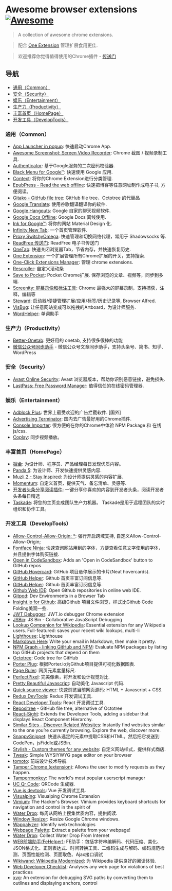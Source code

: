 # Awesome browser extensions [![Awesome](https://cdn.rawgit.com/sindresorhus/awesome/d7305f38d29fed78fa85652e3a63e154dd8e8829/media/badge.svg)](https://github.com/whatwewant/awesome-chrome-extensions)

> A collection of awesome chrome extensions.

> 配合 [One Extension](https://chrome.google.com/webstore/detail/one-extension/ifmmombdjpjmdmfeeoghghohbjppmcid) 管理扩展食用更佳.

> 欢迎推荐你觉得值得使用的Chrome插件 - [传送门](https://github.com/whatwewant/awesome-chrome-extensions/issues/new?assignees=&labels=&template=submit-new-chrome-extension.md&title=Feature)


## 导航
- [通用（Common）](#通用（Common）)
- [安全（Security）](#安全（Security）)
- [娱乐（Entertainment）](#娱乐（Entertainment）)
- [生产力（Productivity）](#生产力（Productivity）)
- [丰富首页（HomePage）](#丰富首页（HomePage）)
- [开发工具（DevelopTools）](#开发工具（DevelopTools）)


### 通用（Common）
* [App Launcher in popup](https://chrome.google.com/webstore/detail/ngoeookbfpbhhmhaidcejfbfpgalaafc): 快速启动Chrome App.
* [Awesome Screenshot: Screen Video Recorder](https://chrome.google.com/webstore/detail/nlipoenfbbikpbjkfpfillcgkoblgpmj): Chrome 截图 / 视频录制工具.
* [Authenticator](https://chrome.google.com/webstore/detail/bhghoamapcdpbohphigoooaddinpkbai): 基于Google服务的二次密码校验器.
* [Black Menu for Google™](https://carlosjeurissen.com/black-menu-for-google): 快速使用 Google 应用.
* [Context](https://chrome.google.com/webstore/detail/aalnjolghjkkogicompabhhbbkljnlka): 将你的Chrome Extension进行分类管理.
* [EpubPress - Read the web offline](https://epub.press/): 快速把博客等任意网址制作成电子书, 方便阅读。
* [Gitako - GitHub file tree](https://chrome.google.com/webstore/detail/gitako-github-file-tree/giljefjcheohhamkjphiebfjnlphnokk): GitHub file tree，Octotree 的代替品
* [Google Translate](https://chrome.google.com/webstore/detail/aapbdbdomjkkjkaonfhkkikfgjllcleb): 使用谷歌翻译翻译你的软件.
* [Google Hangouts](https://chrome.google.com/webstore/detail/nckgahadagoaajjgafhacjanaoiihapd): Google 自家的聊天视频软件.
* [Google Docs Offline](https://chrome.google.com/webstore/detail/ghbmnnjooekpmoecnnnilnnbdlolhkhi): Google Docs 离线使用.
* [Ink for Google™](https://carlosjeurissen.com/ink-for-google): 将你的网站 Material Design 化.
* [Infinity New Tab](https://chrome.google.com/webstore/detail/dbfmnekepjoapopniengjbcpnbljalfg): 一个首页管理软件.
* [Proxy SwitchyOmega](https://chrome.google.com/webstore/detail/padekgcemlokbadohgkifijomclgjgif): 快速管理和切换网络代理，常用于 Shadowsocks 等.
* [ReadFree 传送门](https://chrome.google.com/webstore/detail/nnijmebffagpcclklhofdkjeimnmckjp): ReadFree 电子书传送门
* [OneTab](https://chrome.google.com/webstore/detail/chphlpgkkbolifaimnlloiipkdnihall): 快速关闭浏览器Tab，节省内存，并快速恢复历史.
* [One Extension](https://chrome.google.com/webstore/detail/ifmmombdjpjmdmfeeoghghohbjppmcid): 一个扩展管理所有Chrome扩展的开关，支持搜索.
* [One-Click Extensions Manager](https://chrome.google.com/webstore/detail/niemebbfnfbjfojajlmnbiikmcpjkkja): 管理 chrome extensions.
* [Rescroller](https://chrome.google.com/webstore/detail/rescroller/ddehdnnhjimbggeeenghijehnpakijod): 自定义滚动条 
* [Save to Pocket](https://chrome.google.com/webstore/detail/niloccemoadcdkdjlinkgdfekeahmflj): Pocket Chrome扩展. 保存浏览的文章、视频等，同步到多端.
* [Screenity: 屏幕录像和标注工具](https://chrome.google.com/webstore/detail/nlipoenfbbikpbjkfpfillcgkoblgpmj): Chrome 最强大的屏幕录制，支持捕获，注释，编辑等
* [Steward](https://chrome.google.com/webstore/detail/steward/dnkhdiodfglfckibnfcjbgddcgjgkacd): 启动器/便捷管理扩展/应用/标签/历史记录等, Browser Alfred.
* [VisBug](https://chrome.google.com/webstore/detail/visbug/cdockenadnadldjbbgcallicgledbeoc): 让任意网站变成可以拖拽的Artboard，为设计师服务. 
* [WordHelper](https://chrome.google.com/webstore/detail/aalkiebfppmljohjkeooaaedldmfnbnm): 单词助手

### 生产力（Productivity）
* [Better-Onetab](https://chrome.google.com/webstore/detail/better-onetab/eookhngofldnbnidjlbkeecljkfpmfpg): 更好用的 onetab, 支持很多很棒的功能
* [微信公众号同步助手](https://chrome.google.com/webstore/detail/hchobocdmclopcbnibdnoafilagadion) - 微信公众号文章同步助手，支持头条号、简书、知乎、WordPress

### 安全（Security）
* [Avast Online Security](https://chrome.google.com/webstore/detail/gomekmidlodglbbmalcneegieacbdmki): Avast 浏览器版本，帮助你识别恶意链接，避免损失.
* [LastPass: Free Password Manager](https://chrome.google.com/webstore/detail/hdokiejnpimakedhajhdlcegeplioahd): 值得信任的在线密码管理器.

### 娱乐（Entertainment）
* [Adblock Plus](https://chrome.google.com/webstore/detail/adblock-plus/cfhdojbkjhnklbpkdaibdccddilifddb): 世界上最受欢迎的广告拦截软件. [国外]
* [Advertising Terminator](https://chrome.google.com/webstore/detail/fpdnjdlbdmifoocedhkighhlbchbiikl): 国内去广告最好用的Chrome插件.
* [Console Importer](https://chrome.google.com/webstore/detail/hgajpakhafplebkdljleajgbpdmplhie): 很方便的在你的Chrome中体验 NPM Package 和 在线js/css.
* [Coplay](https://chrome.google.com/webstore/detail/heolgpojkkeacaokbpolhalhlaidpkkc): 同步视频播放。

### 丰富首页（HomePage）
* [掘金](https://chrome.google.com/webstore/detail/lecdifefmmfjnjjinhaennhdlmcaeeeb): 为设计师、程序员、产品经理每日发现优质内容。
* [Panda 5](https://chrome.google.com/webstore/detail/haafibkemckmbknhfkiiniobjpgkebko): 为设计师、开发快速提供灵感内容.
* [Muzli 2 - Stay Inspired](http://muz.li/?ref=ext): 为设计师提供灵感的内容扩展.
* [Momentum](https://chrome.google.com/webstore/detail/laookkfknpbbblfpciffpaejjkokdgca): 自定义首页，提供天气、备忘清单、灵感等.
* [开发者头条分享阅读插件](https://chrome.google.com/webstore/detail/kdchifnbpeflbphakmpbcfdjeidkfeop): 一键分享你喜欢的内容到开发者头条，阅读开发者头条每日精选
* [Taskade](https://chrome.google.com/webstore/detail/taskade-team-tasks-notes/hcobdfnjjaceclfdjpmmpiknimccjpmf): 将您的主页变成团队生产力机器。 Taskade是用于远程团队的实时组织和协作工具。


### 开发工具（DevelopTools）
* [Allow-Control-Allow-Origin: *](https://chrome.google.com/webstore/detail/nlfbmbojpeacfghkpbjhddihlkkiljbi): 强行开启跨域支持, 自定义Allow-Control-Allow-Origin;
* [Fontface Ninja](https://www.fontface.ninja/): 快速查询网站用到的字体，方便查看任意文字使用的字体，并且提供字体购买链接.
* [Open in CodeSandbox](https://chrome.google.com/webstore/detail/open-in-codesandbox/hdidglkcgdolpoijdckmafdnddjoglia): Adds an 'Open in CodeSandbox' button to GitHub repos
* [GitHub Hovercard](https://chrome.google.com/webstore/detail/mmoahbbnojgkclgceahhakhnccimnplk): GitHub 项目悬停展示的卡片(Neat hovercards).
* [GitHub Helper](https://chrome.google.com/webstore/detail/bnpgnjajoaimdcjjmfjegpjmbmbplobm): Github 首页丰富订阅信息等.
* [GitHub Helper](https://chrome.google.com/webstore/detail/bnpgnjajoaimdcjjmfjegpjmbmbplobm): Github 首页丰富订阅信息等.
* [Github Web IDE](https://github.com/noam3127/github-code-folding): Open Github repositories in online web IDE.
* [Gitpod](https://chrome.google.com/webstore/detail/gitpod-dev-environments-i/dodmmooeoklaejobgleioelladacbeki): Dev Environments in a Browser Tab
* [Insight.io for Github](https://chrome.google.com/webstore/detail/insightio-for-github/pmhfgjjhhomfplgmbalncpcohgeijonh): 高级Github 项目文件浏览，样式比Github Code Folding美观一些.
* [JWT Debugger](https://chrome.google.com/webstore/detail/ppmmlchacdbknfphdeafcbmklcghghmd): JWT.io debugger Chrome extension
* [JSBin](https://chrome.google.com/webstore/detail/mannpphbjbcmfdgaaaidhfkhjgfmnoji): JS Bin - Collaborative JavaScript Debugging
* [Lookup Companion for Wikipedia](https://chrome.google.com/webstore/detail/dhgpkiiipkgmckicafkhcihkcldbdeej): Essential extension for any Wikipedia users. Full-featured: saves your recent wiki lookups, multi-li
* [Lighthouse](https://chrome.google.com/webstore/detail/blipmdconlkpinefehnmjammfjpmpbjk): Lighthouse
* [Markdown Here](http://markdown-here.com/): Write your email in Markdown, then make it pretty.
* [NPM Graph - linking GitHub and NPM](https://chrome.google.com/webstore/detail/gnpceigphcdemgkopgfomchcloeimfbk): Evaluate NPM packages by listing top GitHub projects that depend on them
* [Octotree](https://github.com/buunguyen/octotree): Code tree for GitHub
* [Porter Plug](https://porter.io/plug/): 根据Porter.io为Github项目提供可视化数据图表. 
* [Page Ruler](https://chrome.google.com/webstore/detail/jlpkojjdgbllmedoapgfodplfhcbnbpn): 网页元素度量标尺.
* [PerfectPixel](https://chrome.google.com/webstore/detail/dkaagdgjmgdmbnecmcefdhjekcoceebi): 完美像素，将开发和设计视觉对比.
* [Pretty Beautiful Javascript](https://chrome.google.com/webstore/detail/piekbefgpgdecckjcpffhnacjflfoddg): 自动美化 Javascript 代码.
* [Quick source viewer](https://chrome.google.com/webstore/detail/cfmcghennfbpmhemnnfjhkdmnbidpanb): 快速浏览当前网页源码: HTML + Javascript + CSS.
* [Redux DevTools](https://github.com/zalmoxisus/redux-devtools-extension): Redux 开发调试工具.
* [React Developer Tools](https://chrome.google.com/webstore/detail/fmkadmapgofadopljbjfkapdkoienihi): React 开发调试工具.
* [Repositree](https://chrome.google.com/webstore/detail/repositree/lafjldoccjnjlcmdhmniholdpjkbgajo) - GitHub file tree, alternative of Octotree
* [React-Sight](https://chrome.google.com/webstore/detail/aalppolilappfakpmdfdkpppdnhpgifn): Extends the Developer Tools, adding a sidebar that displays React Component Hierarchy.
* [Similar Sites - Discover Related Websites](https://chrome.google.com/webstore/detail/necpbmbhhdiplmfhmjicabdeighkndkn): Instantly find websites similar to the one you’re currently browsing. Explore the web, discover more.
* [SnappySnippet](https://chrome.google.com/webstore/detail/blfngdefapoapkcdibbdkigpeaffgcil):  快速从选定的元素中提取CSS和HTML。然后把它发送到CodePen，jsFiddle或JSBin.
* [Stylish - Custom themes for any website](https://userstyles.org/): 自定义网站样式，提供样式商店.
* [Tweak](https://chrome.google.com/webstore/detail/fbplhagncboilolaafkppcmgcembfide): Simple WYSIYWYG page editor on your browser
* [tomoto](https://chrome.google.com/webstore/detail/kimhkkondjpjhnllknndckjppgbjnjai): 前端设计技术导航
* [Tamper Chrome (extension)](https://chrome.google.com/webstore/detail/hifhgpdkfodlpnlmlnmhchnkepplebkb): Allows the user to modify requests as they happen.
* [Tampermonkey](https://chrome.google.com/webstore/detail/dhdgffkkebhmkfjojejmpbldmpobfkfo): The world's most popular userscript manager
* [UC Qr Code](https://chrome.google.com/webstore/detail/nhelohnehpahakjoklmodmogclacjgdj): QRCode 生成器.
* [Vue.js devtools](https://chrome.google.com/webstore/detail/nhdogjmejiglipccpnnnanhbledajbpd): Vue 开发调试工具.
* [Visualping](https://chrome.google.com/webstore/detail/pemhgklkefakciniebenbfclihhmmfcd): Visualping Chrome Extension
* [Vimium](https://chrome.google.com/webstore/detail/dbepggeogbaibhgnhhndojpepiihcmeb): The Hacker's Browser. Vimium provides keyboard shortcuts for navigation and control in the spirit of
* [Water Drop](https://chrome.google.com/webstore/detail/ljljgomngailjdhepbpcjihninfpdfce): 每周从网络上搜集优质内容，提供阅读.
* [Window Resizer](https://chrome.google.com/webstore/detail/fgcikanifihhgnacepigehgmplgkkgcl): Resize Google Chrome windows.
* [Wappalyzer](https://www.wappalyzer.com/): Identify web technologies
* [Webpage Palette](https://chrome.google.com/webstore/detail/mijaclaafpfelglilelknpmoknkbdaca): Extract a palette from your webpage!
* [Water Drop](): Collect Water Drop From Internet
* [WEB前端助手(FeHelper)](https://www.baidufe.com/fehelper): FE助手：包括字符串编解码、代码压缩、美化、JSON格式化、正则表达式、时间转换工具、二维码生成与解码、编码规范检测、页面性能检测、页面取色、Ajax接口调试
* [Wikiwand: Wikipedia Modernized](http://www.wikiwand.com/): 为 Wikipedia 提供良好的阅读体验.
* [Web Developer Checklist](https://chrome.google.com/webstore/detail/iahamcpedabephpcgkeikbclmaljebjp): Analyses any web page for violations of best practices
* [xvg](https://chrome.google.com/webstore/detail/pkonfdillndlekdkcnifkafccnhcgade): An extension for debugging SVG paths by converting them to outlines and displaying anchors, control 
